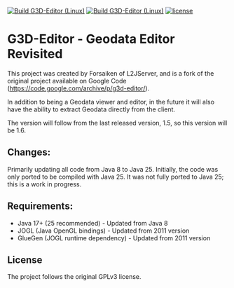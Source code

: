[![Build G3D-Editor (Linux)](https://github.com/LuizRafael79/G3D-Editor/actions/workflows/ant.yml/badge.svg)](https://github.com/LuizRafael79/G3D-Editor/actions/workflows/ant.yml)
[![Build G3D-Editor (Linux)](https://github.com/LuizRafael79/G3D-Editor/actions/workflows/ant2.yml/badge.svg)](https://github.com/LuizRafael79/G3D-Editor/actions/workflows/ant2.yml)
[![license](https://img.shields.io/badge/license-MIXED-blue.svg)](LICENSE)

# G3D-Editor - Geodata Editor Revisited

This project was created by Forsaiken of L2JServer, and is a fork of the original project available on Google Code (https://code.google.com/archive/p/g3d-editor/).

In addition to being a Geodata viewer and editor, in the future it will also have the ability to extract Geodata directly from the client.

The version will follow from the last released version, 1.5, so this version will be 1.6.

## Changes:

Primarily updating all code from Java 8 to Java 25. Initially, the code was only ported to be compiled with Java 25. It was not fully ported to Java 25; this is a work in progress.

## Requirements:

- Java 17+ (25 recommended) - Updated from Java 8
- JOGL (Java OpenGL bindings) - Updated from 2011 version
- GlueGen (JOGL runtime dependency) - Updated from 2011 version

## License

The project follows the original GPLv3 license.
